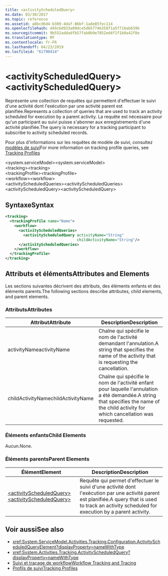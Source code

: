 ```yaml
---
title: <activityScheduledQuery>
ms.date: 03/30/2017
ms.topic: reference
ms.assetid: a8bcd6d4-b389-4daf-86bf-1ade85fec114
ms.openlocfilehash: d49c6d933a09dce5d657746358f1a5f716ab639b
ms.sourcegitcommit: 9b552addadfb57fab0b9e7852ed4f1f1b8a42f8e
ms.translationtype: MT
ms.contentlocale: fr-FR
ms.lasthandoff: 04/23/2019
ms.locfileid: "61790414"
---
```

# <a name="activityscheduledquery"></a><span data-ttu-id="e6162-101">\<activityScheduledQuery></span><span class="sxs-lookup"><span data-stu-id="e6162-101">\<activityScheduledQuery></span></span>
<span data-ttu-id="e6162-102">Représente une collection de requêtes qui permettent d'effectuer le suivi d'une activité dont l'exécution par une activité parent est planifiée.</span><span class="sxs-lookup"><span data-stu-id="e6162-102">Represents a collection of queries that are used to track an activity scheduled for execution by a parent activity.</span></span> <span data-ttu-id="e6162-103">La requête est nécessaire pour qu'un participant au suivi puisse s'abonner aux enregistrements d'une activité planifiée.</span><span class="sxs-lookup"><span data-stu-id="e6162-103">The query is necessary for a tracking participant to subscribe to activity scheduled records.</span></span>  
  
 <span data-ttu-id="e6162-104">Pour plus d’informations sur les requêtes de modèle de suivi, consultez [modèles de suivi](../../../../../docs/framework/windows-workflow-foundation/tracking-profiles.md)</span><span class="sxs-lookup"><span data-stu-id="e6162-104">For more information on tracking profile queries, see [Tracking Profiles](../../../../../docs/framework/windows-workflow-foundation/tracking-profiles.md)</span></span>  
  
<span data-ttu-id="e6162-105">\<system.serviceModel></span><span class="sxs-lookup"><span data-stu-id="e6162-105">\<system.serviceModel></span></span>  
<span data-ttu-id="e6162-106">\<tracking></span><span class="sxs-lookup"><span data-stu-id="e6162-106">\<tracking></span></span>  
<span data-ttu-id="e6162-107">\<trackingProfile></span><span class="sxs-lookup"><span data-stu-id="e6162-107">\<trackingProfile></span></span>  
<span data-ttu-id="e6162-108">\<workflow></span><span class="sxs-lookup"><span data-stu-id="e6162-108">\<workflow></span></span>  
<span data-ttu-id="e6162-109">\<activityScheduledQueries></span><span class="sxs-lookup"><span data-stu-id="e6162-109">\<activityScheduledQueries></span></span>  
<span data-ttu-id="e6162-110">\<activityScheduledQuery></span><span class="sxs-lookup"><span data-stu-id="e6162-110">\<activityScheduledQuery></span></span>  
  
## <a name="syntax"></a><span data-ttu-id="e6162-111">Syntaxe</span><span class="sxs-lookup"><span data-stu-id="e6162-111">Syntax</span></span>  
  
```xml 
<tracking>
  <trackingProfile name="Name">
    <workflow>
      <activityScheduledQueries>
        <activityScheduledQuery activityName="String" 
                                childActivityName="String"/>
      </activityScheduledQueries>
    </workflow>
  </trackingProfile>
</tracking>  
```  
  
## <a name="attributes-and-elements"></a><span data-ttu-id="e6162-112">Attributs et éléments</span><span class="sxs-lookup"><span data-stu-id="e6162-112">Attributes and Elements</span></span>  
 <span data-ttu-id="e6162-113">Les sections suivantes décrivent des attributs, des éléments enfants et des éléments parents.</span><span class="sxs-lookup"><span data-stu-id="e6162-113">The following sections describe attributes, child elements, and parent elements.</span></span>  
  
### <a name="attributes"></a><span data-ttu-id="e6162-114">Attributs</span><span class="sxs-lookup"><span data-stu-id="e6162-114">Attributes</span></span>  
  
|<span data-ttu-id="e6162-115">Attribut</span><span class="sxs-lookup"><span data-stu-id="e6162-115">Attribute</span></span>|<span data-ttu-id="e6162-116">Description</span><span class="sxs-lookup"><span data-stu-id="e6162-116">Description</span></span>|  
|---------------|-----------------|  
|<span data-ttu-id="e6162-117">activityName</span><span class="sxs-lookup"><span data-stu-id="e6162-117">activityName</span></span>|<span data-ttu-id="e6162-118">Chaîne qui spécifie le nom de l'activité demandant l'annulation.</span><span class="sxs-lookup"><span data-stu-id="e6162-118">A string that specifies the name of the activity that is requesting the cancellation.</span></span>|  
|<span data-ttu-id="e6162-119">childActivityName</span><span class="sxs-lookup"><span data-stu-id="e6162-119">childActivityName</span></span>|<span data-ttu-id="e6162-120">Chaîne qui spécifie le nom de l'activité enfant pour laquelle l'annulation a été demandée.</span><span class="sxs-lookup"><span data-stu-id="e6162-120">A string that specifies the name of the child activity for which cancellation was requested.</span></span>|  
  
### <a name="child-elements"></a><span data-ttu-id="e6162-121">Éléments enfants</span><span class="sxs-lookup"><span data-stu-id="e6162-121">Child Elements</span></span>  
 <span data-ttu-id="e6162-122">Aucun.</span><span class="sxs-lookup"><span data-stu-id="e6162-122">None.</span></span>  
  
### <a name="parent-elements"></a><span data-ttu-id="e6162-123">Éléments parents</span><span class="sxs-lookup"><span data-stu-id="e6162-123">Parent Elements</span></span>  
  
|<span data-ttu-id="e6162-124">Élément</span><span class="sxs-lookup"><span data-stu-id="e6162-124">Element</span></span>|<span data-ttu-id="e6162-125">Description</span><span class="sxs-lookup"><span data-stu-id="e6162-125">Description</span></span>|  
|-------------|-----------------|  
|[<span data-ttu-id="e6162-126">\<activityScheduledQuery></span><span class="sxs-lookup"><span data-stu-id="e6162-126">\<activityScheduledQuery></span></span>](../../../../../docs/framework/configure-apps/file-schema/windows-workflow-foundation/activityscheduledquery.md)|<span data-ttu-id="e6162-127">Requête qui permet d'effectuer le suivi d'une activité dont l'exécution par une activité parent est planifiée.</span><span class="sxs-lookup"><span data-stu-id="e6162-127">A query that is used to track an activity scheduled for execution by a parent activity.</span></span>|  
  
## <a name="see-also"></a><span data-ttu-id="e6162-128">Voir aussi</span><span class="sxs-lookup"><span data-stu-id="e6162-128">See also</span></span>

- <xref:System.ServiceModel.Activities.Tracking.Configuration.ActivityScheduledQueryElement?displayProperty=nameWithType>
- <xref:System.Activities.Tracking.ActivityScheduledQuery?displayProperty=nameWithType>
- [<span data-ttu-id="e6162-129">Suivi et traçage de workflow</span><span class="sxs-lookup"><span data-stu-id="e6162-129">Workflow Tracking and Tracing</span></span>](../../../../../docs/framework/windows-workflow-foundation/workflow-tracking-and-tracing.md)
- [<span data-ttu-id="e6162-130">Profils de suivi</span><span class="sxs-lookup"><span data-stu-id="e6162-130">Tracking Profiles</span></span>](../../../../../docs/framework/windows-workflow-foundation/tracking-profiles.md)
